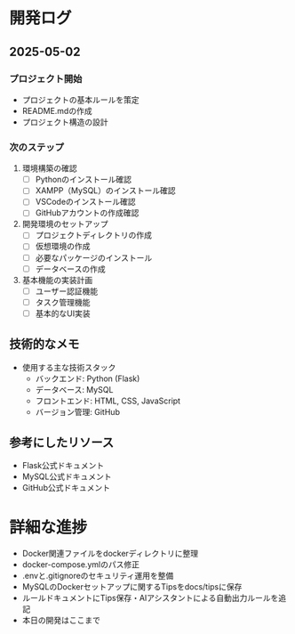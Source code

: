 # 開発ログ

## 2025-05-02
### プロジェクト開始
- プロジェクトの基本ルールを策定
- README.mdの作成
- プロジェクト構造の設計

### 次のステップ
1. 環境構築の確認
   - [ ] Pythonのインストール確認
   - [ ] XAMPP（MySQL）のインストール確認
   - [ ] VSCodeのインストール確認
   - [ ] GitHubアカウントの作成確認

2. 開発環境のセットアップ
   - [ ] プロジェクトディレクトリの作成
   - [ ] 仮想環境の作成
   - [ ] 必要なパッケージのインストール
   - [ ] データベースの作成

3. 基本機能の実装計画
   - [ ] ユーザー認証機能
   - [ ] タスク管理機能
   - [ ] 基本的なUI実装

## 技術的なメモ
- 使用する主な技術スタック
  - バックエンド: Python (Flask)
  - データベース: MySQL
  - フロントエンド: HTML, CSS, JavaScript
  - バージョン管理: GitHub

## 参考にしたリソース
- Flask公式ドキュメント
- MySQL公式ドキュメント
- GitHub公式ドキュメント

# 詳細な進捗
- Docker関連ファイルをdockerディレクトリに整理
- docker-compose.ymlのパス修正
- .envと.gitignoreのセキュリティ運用を整備
- MySQLのDockerセットアップに関するTipsをdocs/tipsに保存
- ルールドキュメントにTips保存・AIアシスタントによる自動出力ルールを追記
- 本日の開発はここまで 